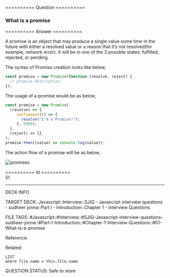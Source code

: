 ========== Question ==========  

### What is a promise  

========== Answer ==========  

A promise is an object that may produce a single value some time in the future
with either a resolved value or a reason that it’s not resolved(for example,
network error). It will be in one of the 3 possible states: fulfilled, rejected,
or pending.

The syntax of Promise creation looks like below,

```javascript
const promise = new Promise(function (resolve, reject) {
  // promise description
});
```

The usage of a promise would be as below,

```javascript
const promise = new Promise(
  (resolve) => {
     setTimeout(() => {
       resolve("I'm a Promise!");
     }, 5000);
  },
  (reject) => {},
);
promise.then((value) => console.log(value));
```

The action flow of a promise will be as below,

![promises](../../../../images/promises.png)

========== Id ==========  
51

---

DECK INFO

TARGET DECK: Javascript::Interview::SJIQ - Javascript interview questions - sudheer jonna::Part I - Introduction::Chapter 1 - Interview Questions

FILE TAGS: #Javascript::#Interview::#SJIQ-Javascript-interview-questions-sudheer-jonna::#Part-I-Introduction::#Chapter-1-Interview-Questions::#51-What-is-a-promise

Reference:

Related:

```dataview
LIST
where file.name = this.file.name
```

QUESTION STATUS: Safe to store
